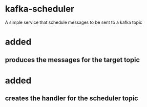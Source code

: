 # kafka-scheduler
A simple service that schedule messages to be sent to a kafka topic


# added
## produces the messages for the target topic

# added
## creates the handler for the scheduler topic
